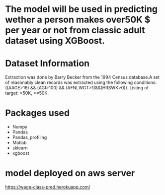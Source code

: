 # The model will be used in predicting wether a person makes over50K $ per year or not from classic adult dataset using XGBoost.

# Dataset Information
Extraction was done by Barry Becker from the 1994 Census
database.A set of reasonably clean records was extracted using
the following conditions: ((AAGE>16) && (AGI>100) && (AFNLWGT>1)&&(HRSWK>0)).
Listing of target: >50K, <=50K.


# Packages used
* Numpy
* Pandas
* Pandas_profiling
* Matlab
* sklearn
* xgboost



# model deployed on aws server 
https://wage-class-pred.herokuapp.com/
